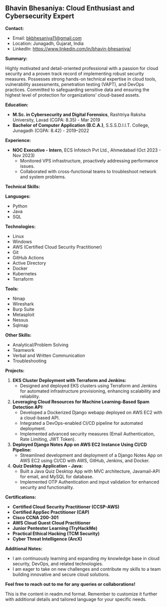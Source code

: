 ## Bhavin Bhesaniya: Cloud Enthusiast and Cybersecurity Expert

**Contact:**

* Email: bkbhesaniya11@gmail.com
* Location: Junagadh, Gujarat, India
* LinkedIn: https://www.linkedin.com/in/bhavin-bhesaniya/

**Summary:**

Highly motivated and detail-oriented professional with a passion for cloud security and a proven track record of implementing robust security measures. Possesses strong hands-on technical expertise in cloud tools, vulnerability assessments, penetration testing (VAPT), and DevOps practices. Committed to safeguarding sensitive data and ensuring the highest level of protection for organizations' cloud-based assets.

**Education:**

* **M.Sc. in Cybersecurity and Digital Forensics**, Rashtriya Raksha University, Lavad (CGPA: 8.35) - Mar 2019
* **Bachelor of Computer Application (B.C.A.)**, S.S.S.D.I.I.T. College, Junagadh (CGPA: 8.42) - 2019–2022

**Experience:**

* **NOC Executive - Intern**, ECS Infotech Pvt Ltd., Ahmedabad (Oct 2023 - Nov 2023)
    * Monitored VPS infrastructure, proactively addressing performance issues.
    * Collaborated with cross-functional teams to troubleshoot network and system problems.

**Technical Skills:**

**Languages:**

* Python
* Java
* SQL

**Technologies:**

* Linux
* Windows
* AWS (Certified Cloud Security Practitioner)
* Git
* GitHub Actions
* Active Directory
* Docker
* Kubernetes
* Terraform

**Tools:**

* Nmap
* Wireshark
* Burp Suite
* Metasploit
* Nessus
* Sqlmap

**Other Skills:**

* Analytical/Problem Solving
* Teamwork
* Verbal and Written Communication
* Troubleshooting

**Projects:**

1. **EKS Cluster Deployment with Terraform and Jenkins:**
    * Designed and deployed EKS clusters using Terraform and Jenkins for automated infrastructure provisioning, enhancing scalability and reliability.
2. **Leveraging Cloud Resources for Machine Learning-Based Spam Detection API:**
    * Developed a Dockerized Django webapp deployed on AWS EC2 with a cloud-based API.
    * Integrated a DevOps-enabled CI/CD pipeline for automated deployment.
    * Implemented advanced security measures (Email Authentication, Rate Limiting, JWT Token).
3. **Deployed Django Notes App on AWS EC2 Instance Using CI/CD Pipeline:**
    * Streamlined development and deployment of a Django Notes App on AWS EC2 using CI/CD with AWS, GitHub, Jenkins, and Docker.
4. **Quiz Desktop Application - Java:**
    * Built a Java Quiz Desktop App with MVC architecture, Javamail-API for email, and MySQL for database.
    * Implemented OTP Authentication and input validation for enhanced security and functionality.

**Certifications:**

* **Certified Cloud Security Practitioner (CCSP-AWS)**
* **Certified AppSec Practitioner (CAP)**
* **Cisco CCNA 200-301**
* **AWS Cloud Quest Cloud Practitioner**
* **Junior Pentester Learning (TryHackMe)**
* **Practical Ethical Hacking (TCM Security)**
* **Cyber Threat Intelligence (ArcX)**

**Additional Notes:**

* I am continuously learning and expanding my knowledge base in cloud security, DevOps, and related technologies.
* I am eager to take on new challenges and contribute my skills to a team building innovative and secure cloud solutions.

**Feel free to reach out to me for any queries or collaborations!**

This is the content in readm.md format. Remember to customize it further with additional details and tailored language for your specific needs.

